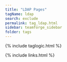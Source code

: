 ```yaml
---
title: "LDAP Pages"
tagName: ldap
search: exclude
permalink: tag_ldap.html
sidebar: teamforge_sidebar
folder: tags
---
```

{% include taglogic.html %}

{% include links.html %}
